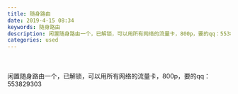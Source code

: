 ```yaml
---
title: 随身路由
date: 2019-4-15 08:34
keywords: 随身路由
description: 闲置随身路由一个，已解锁，可以用所有网络的流量卡，800p，要的qq：553829303
categories: used
---
```

<td class="t_f" id="postmessage_3500377">

<br/>
<br/>
闲置随身路由一个，已解锁，可以用所有网络的流量卡，800p，要的qq：553829303<br/>
<img alt="" border="0" class="zoom" data-cf-modified-4e9796587aa9d58e03fa513f-="" file="http://www.flw.ph/data/appbyme/upload/image/201904/15/Y9VNh3SrbR3Z.jpg" id="aimg_wIG23" lazyloadthumb="1" onclick="" onmouseover="" src="http://www.flw.ph/data/appbyme/upload/image/201904/15/Y9VNh3SrbR3Z.jpg"/><br/>
<br/>
</td>
